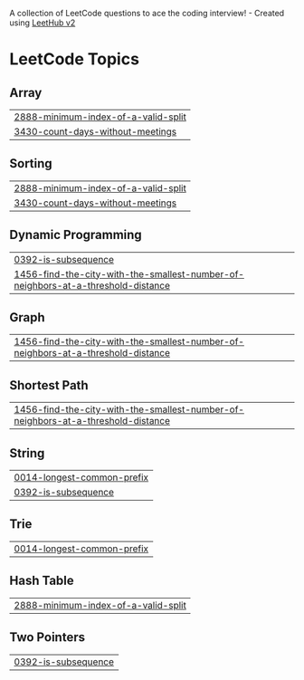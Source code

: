A collection of LeetCode questions to ace the coding interview! - Created using [LeetHub v2](https://github.com/arunbhardwaj/LeetHub-2.0)
<!---LeetCode Topics Start-->
# LeetCode Topics
## Array
|  |
| ------- |
| [2888-minimum-index-of-a-valid-split](https://github.com/ayu-shiirathore/Daily_DSA_Questions/tree/master/2888-minimum-index-of-a-valid-split) |
| [3430-count-days-without-meetings](https://github.com/ayu-shiirathore/Daily_DSA_Questions/tree/master/3430-count-days-without-meetings) |
## Sorting
|  |
| ------- |
| [2888-minimum-index-of-a-valid-split](https://github.com/ayu-shiirathore/Daily_DSA_Questions/tree/master/2888-minimum-index-of-a-valid-split) |
| [3430-count-days-without-meetings](https://github.com/ayu-shiirathore/Daily_DSA_Questions/tree/master/3430-count-days-without-meetings) |
## Dynamic Programming
|  |
| ------- |
| [0392-is-subsequence](https://github.com/ayu-shiirathore/Daily_DSA_Questions/tree/master/0392-is-subsequence) |
| [1456-find-the-city-with-the-smallest-number-of-neighbors-at-a-threshold-distance](https://github.com/ayu-shiirathore/Daily_DSA_Questions/tree/master/1456-find-the-city-with-the-smallest-number-of-neighbors-at-a-threshold-distance) |
## Graph
|  |
| ------- |
| [1456-find-the-city-with-the-smallest-number-of-neighbors-at-a-threshold-distance](https://github.com/ayu-shiirathore/Daily_DSA_Questions/tree/master/1456-find-the-city-with-the-smallest-number-of-neighbors-at-a-threshold-distance) |
## Shortest Path
|  |
| ------- |
| [1456-find-the-city-with-the-smallest-number-of-neighbors-at-a-threshold-distance](https://github.com/ayu-shiirathore/Daily_DSA_Questions/tree/master/1456-find-the-city-with-the-smallest-number-of-neighbors-at-a-threshold-distance) |
## String
|  |
| ------- |
| [0014-longest-common-prefix](https://github.com/ayu-shiirathore/Daily_DSA_Questions/tree/master/0014-longest-common-prefix) |
| [0392-is-subsequence](https://github.com/ayu-shiirathore/Daily_DSA_Questions/tree/master/0392-is-subsequence) |
## Trie
|  |
| ------- |
| [0014-longest-common-prefix](https://github.com/ayu-shiirathore/Daily_DSA_Questions/tree/master/0014-longest-common-prefix) |
## Hash Table
|  |
| ------- |
| [2888-minimum-index-of-a-valid-split](https://github.com/ayu-shiirathore/Daily_DSA_Questions/tree/master/2888-minimum-index-of-a-valid-split) |
## Two Pointers
|  |
| ------- |
| [0392-is-subsequence](https://github.com/ayu-shiirathore/Daily_DSA_Questions/tree/master/0392-is-subsequence) |
<!---LeetCode Topics End-->